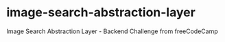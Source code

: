 # image-search-abstraction-layer
Image Search Abstraction Layer - Backend Challenge from freeCodeCamp
